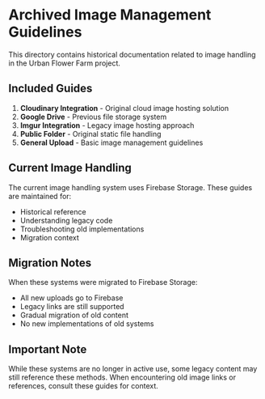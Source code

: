 # Archived Image Management Guidelines

This directory contains historical documentation related to image handling in the Urban Flower Farm project.

## Included Guides

1. **Cloudinary Integration** - Original cloud image hosting solution
2. **Google Drive** - Previous file storage system
3. **Imgur Integration** - Legacy image hosting approach
4. **Public Folder** - Original static file handling
5. **General Upload** - Basic image management guidelines

## Current Image Handling

The current image handling system uses Firebase Storage. These guides are maintained for:
- Historical reference
- Understanding legacy code
- Troubleshooting old implementations
- Migration context

## Migration Notes

When these systems were migrated to Firebase Storage:
- All new uploads go to Firebase
- Legacy links are still supported
- Gradual migration of old content
- No new implementations of old systems

## Important Note

While these systems are no longer in active use, some legacy content may still reference these methods. When encountering old image links or references, consult these guides for context. 